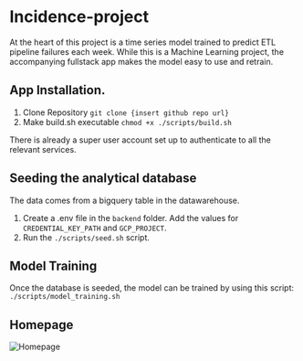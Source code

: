 # Incidence-project

At the heart of this project is a time series model trained to predict ETL pipeline failures each week. 
While this is a Machine Learning project, the accompanying fullstack app makes the model easy to use and retrain.

## App Installation.
1. Clone Repository
```git clone {insert github repo url}```
2. Make build.sh executable
```chmod +x ./scripts/build.sh```

There is already a super user account set up to authenticate to all the relevant services.

## Seeding the analytical database
The data comes from a bigquery table in the datawarehouse.
1. Create a .env file in the `backend` folder. Add the values for `CREDENTIAL_KEY_PATH` and `GCP_PROJECT`.
2. Run the `./scripts/seed.sh` script.

## Model Training
Once the database is seeded, the model can be trained by using this script:
`./scripts/model_training.sh`

## Homepage
![Homepage](Homepage.png, "Homepage")
